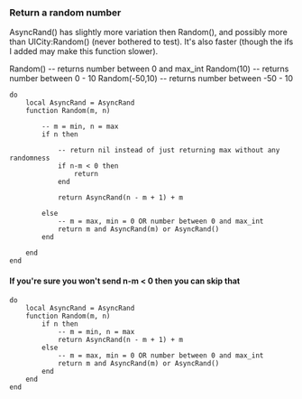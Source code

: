 ### Return a random number

AsyncRand() has slightly more variation then Random(), and possibly more than UICity:Random() (never bothered to test).
It's also faster (though the ifs I added may make this function slower).

Random() -- returns number between 0 and max_int
Random(10) -- returns number between 0 - 10
Random(-50,10) -- returns number between -50 - 10

```
do
	local AsyncRand = AsyncRand
	function Random(m, n)

		-- m = min, n = max
		if n then

			-- return nil instead of just returning max without any randomness
			if n-m < 0 then
				return
			end

			return AsyncRand(n - m + 1) + m

		else
			-- m = max, min = 0 OR number between 0 and max_int
			return m and AsyncRand(m) or AsyncRand()
		end

	end
end
```

#### If you're sure you won't send n-m < 0 then you can skip that
```
do
	local AsyncRand = AsyncRand
	function Random(m, n)
		if n then
			-- m = min, n = max
			return AsyncRand(n - m + 1) + m
		else
			-- m = max, min = 0 OR number between 0 and max_int
			return m and AsyncRand(m) or AsyncRand()
		end
	end
end
```
